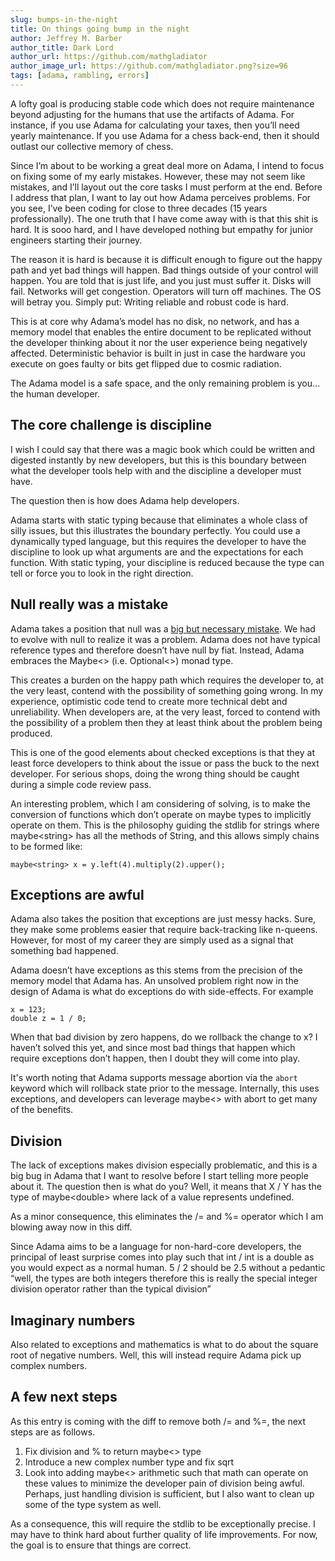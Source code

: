 ```yaml
---
slug: bumps-in-the-night
title: On things going bump in the night
author: Jeffrey M. Barber
author_title: Dark Lord
author_url: https://github.com/mathgladiator
author_image_url: https://github.com/mathgladiator.png?size=96
tags: [adama, rambling, errors]
---
```

A lofty goal is producing stable code which does not require maintenance beyond adjusting for the humans that use the artifacts of Adama. For instance, if you use Adama for calculating your taxes, then you’ll need yearly maintenance. If you use Adama for a chess back-end, then it should outlast our collective memory of chess.

Since I’m about to be working a great deal more on Adama, I intend to focus on fixing some of my early mistakes. However, these may not seem like mistakes, and I’ll layout out the core tasks I must perform at the end. Before I address that plan, I want to lay out how Adama perceives problems. For you see, I’ve been coding for close to three decades (15 years professionally). The one truth that I have come away with is that this shit is hard. It is sooo hard, and I have developed nothing but empathy for junior engineers starting their journey.

The reason it is hard is because it is difficult enough to figure out the happy path and yet bad things will happen. Bad things outside of your control will happen. You are told that is just life, and you just must suffer it. Disks will fail. Networks will get congestion. Operators will turn off machines. The OS will betray you. Simply put: Writing reliable and robust code is hard.

This is at core why Adama’s model has no disk, no network, and has a memory model that enables the entire document to be replicated without the developer thinking about it nor the user experience being negatively affected. Deterministic behavior is built in just in case the hardware you execute on goes faulty or bits get flipped due to cosmic radiation.

The Adama model is a safe space, and the only remaining problem is you… the human developer.

## The core challenge is discipline

I wish I could say that there was a magic book which could be written and digested instantly by new developers, but this is this boundary between what the developer tools help with and the discipline a developer must have.

The question then is how does Adama help developers.

Adama starts with static typing because that eliminates a whole class of silly issues, but this illustrates the boundary perfectly. You could use a dynamically typed language, but this requires the developer to have the discipline to look up what arguments are and the expectations for each function. With static typing, your discipline is reduced because the type can tell or force you to look in the right direction.

## Null really was a mistake

Adama takes a position that null was a [big but necessary mistake](https://www.infoq.com/presentations/Null-References-The-Billion-Dollar-Mistake-Tony-Hoare/). We had to evolve with null to realize it was a problem. Adama does not have typical reference types and therefore doesn’t have null by fiat. Instead, Adama embraces the Maybe&lt;&gt; (i.e. Optional&lt;&gt;) monad type.

This creates a burden on the happy path which requires the developer to, at the very least, contend with the possibility of something going wrong. In my experience, optimistic code tend to create more technical debt and unreliability. When developers are, at the very least, forced to contend with the possibility of a problem then they at least think about the problem being produced.

This is one of the good elements about checked exceptions is that they at least force developers to think about the issue or pass the buck to the next developer. For serious shops, doing the wrong thing should be caught during a simple code review pass.

An interesting problem, which I am considering of solving, is to make the conversion of functions which don’t operate on maybe types to implicitly operate on them. This is the philosophy guiding the stdlib for strings where maybe&lt;string&gt; has all the methods of String, and this allows simply chains to be formed like:

```adama
maybe<string> x = y.left(4).multiply(2).upper();
```

## Exceptions are awful

Adama also takes the position that exceptions are just messy hacks. Sure, they make some problems easier that require back-tracking like n-queens. However, for most of my career they are simply used as a signal that something bad happened.

Adama doesn’t have exceptions as this stems from the precision of the memory model that Adama has. An unsolved problem right now in the design of Adama is what do exceptions do with side-effects. For example
```adama
x = 123;
double z = 1 / 0;
```

When that bad division by zero happens,  do we rollback the change to x? I haven’t solved this yet, and since most bad things that happen which require exceptions don’t happen, then I doubt they will come into play.

It's worth noting that Adama supports message abortion via the ```abort``` keyword which will rollback state prior to the message. Internally, this uses exceptions, and developers can leverage maybe&lt;&gt; with abort to get many of the benefits.

## Division

The lack of exceptions makes division especially problematic, and this is a big bug in Adama that I want to resolve before I start telling more people about it. The question then is what do you? Well, it means that X / Y has the type of maybe&lt;double&gt; where lack of a value represents undefined.

As a minor consequence, this eliminates the /= and %= operator which I am blowing away now in this diff.

Since Adama aims to be a language for non-hard-core developers, the principal of least surprise comes into play such that int / int is a double as you would expect as a normal human. 5 / 2 should be 2.5 without a pedantic “well, the types are both integers therefore this is really the special integer division operator rather than the typical division”

## Imaginary numbers

Also related to exceptions and mathematics is what to do about the square root of negative numbers. Well, this will instead require Adama pick up complex numbers.

## A few next steps

As this entry is coming with the diff to remove both /= and %=, the next steps are as follows.
1. Fix division and % to return maybe&lt;&gt; type
2. Introduce a new complex number type and fix sqrt
3. Look into adding maybe&lt;&gt; arithmetic such that math can operate on these values to minimize the developer pain of division being awful. Perhaps, just handling division is sufficient, but I also want to clean up some of the type system as well.

As a consequence, this will require the stdlib to be exceptionally precise. I may have to think hard about further quality of life improvements. For now, the goal is to ensure that things are correct.